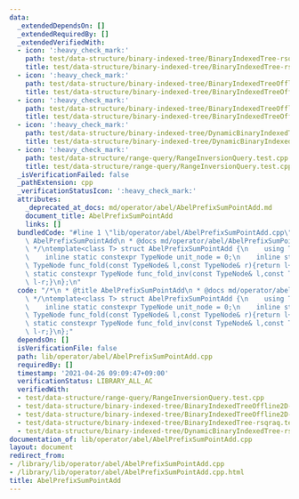 ```yaml
---
data:
  _extendedDependsOn: []
  _extendedRequiredBy: []
  _extendedVerifiedWith:
  - icon: ':heavy_check_mark:'
    path: test/data-structure/binary-indexed-tree/BinaryIndexedTree-rsqraq.test.cpp
    title: test/data-structure/binary-indexed-tree/BinaryIndexedTree-rsqraq.test.cpp
  - icon: ':heavy_check_mark:'
    path: test/data-structure/binary-indexed-tree/BinaryIndexedTreeOffline2D-1.test.cpp
    title: test/data-structure/binary-indexed-tree/BinaryIndexedTreeOffline2D-1.test.cpp
  - icon: ':heavy_check_mark:'
    path: test/data-structure/binary-indexed-tree/BinaryIndexedTreeOffline2D-2.test.cpp
    title: test/data-structure/binary-indexed-tree/BinaryIndexedTreeOffline2D-2.test.cpp
  - icon: ':heavy_check_mark:'
    path: test/data-structure/binary-indexed-tree/DynamicBinaryIndexedTree-rsqraq.test.cpp
    title: test/data-structure/binary-indexed-tree/DynamicBinaryIndexedTree-rsqraq.test.cpp
  - icon: ':heavy_check_mark:'
    path: test/data-structure/range-query/RangeInversionQuery.test.cpp
    title: test/data-structure/range-query/RangeInversionQuery.test.cpp
  _isVerificationFailed: false
  _pathExtension: cpp
  _verificationStatusIcon: ':heavy_check_mark:'
  attributes:
    _deprecated_at_docs: md/operator/abel/AbelPrefixSumPointAdd.md
    document_title: AbelPrefixSumPointAdd
    links: []
  bundledCode: "#line 1 \"lib/operator/abel/AbelPrefixSumPointAdd.cpp\"\n/*\n * @title\
    \ AbelPrefixSumPointAdd\n * @docs md/operator/abel/AbelPrefixSumPointAdd.md\n\
    \ */\ntemplate<class T> struct AbelPrefixSumPointAdd {\n    using TypeNode = T;\n\
    \    inline static constexpr TypeNode unit_node = 0;\n    inline static constexpr\
    \ TypeNode func_fold(const TypeNode& l,const TypeNode& r){return l+r;}\n    inline\
    \ static constexpr TypeNode func_fold_inv(const TypeNode& l,const TypeNode& r){return\
    \ l-r;}\n};\n"
  code: "/*\n * @title AbelPrefixSumPointAdd\n * @docs md/operator/abel/AbelPrefixSumPointAdd.md\n\
    \ */\ntemplate<class T> struct AbelPrefixSumPointAdd {\n    using TypeNode = T;\n\
    \    inline static constexpr TypeNode unit_node = 0;\n    inline static constexpr\
    \ TypeNode func_fold(const TypeNode& l,const TypeNode& r){return l+r;}\n    inline\
    \ static constexpr TypeNode func_fold_inv(const TypeNode& l,const TypeNode& r){return\
    \ l-r;}\n};"
  dependsOn: []
  isVerificationFile: false
  path: lib/operator/abel/AbelPrefixSumPointAdd.cpp
  requiredBy: []
  timestamp: '2021-04-26 09:09:47+09:00'
  verificationStatus: LIBRARY_ALL_AC
  verifiedWith:
  - test/data-structure/range-query/RangeInversionQuery.test.cpp
  - test/data-structure/binary-indexed-tree/BinaryIndexedTreeOffline2D-1.test.cpp
  - test/data-structure/binary-indexed-tree/BinaryIndexedTreeOffline2D-2.test.cpp
  - test/data-structure/binary-indexed-tree/BinaryIndexedTree-rsqraq.test.cpp
  - test/data-structure/binary-indexed-tree/DynamicBinaryIndexedTree-rsqraq.test.cpp
documentation_of: lib/operator/abel/AbelPrefixSumPointAdd.cpp
layout: document
redirect_from:
- /library/lib/operator/abel/AbelPrefixSumPointAdd.cpp
- /library/lib/operator/abel/AbelPrefixSumPointAdd.cpp.html
title: AbelPrefixSumPointAdd
---
```

